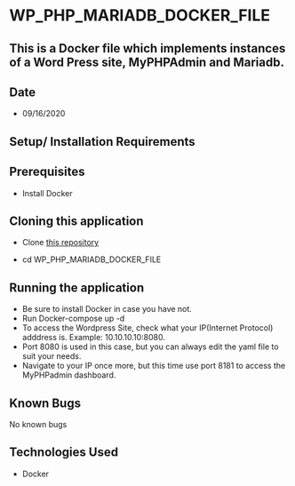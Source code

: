 # WP_PHP_MARIADB_DOCKER_FILE

## This is a Docker file which implements instances of a Word Press site, MyPHPAdmin and Mariadb.

## Date 
* 09/16/2020

## Setup/ Installation Requirements

## Prerequisites
* Install Docker

## Cloning this application 

* Clone [this repository](https://github.com/Buttonupd/WP_PHP_MARIADB_DOCKER_FILE/)

* cd WP_PHP_MARIADB_DOCKER_FILE

## Running the application

* Be sure to install Docker in case you have not. 
* Run Docker-compose up -d
* To access the Wordpress Site, check what your IP(Internet Protocol) adddress is. Example: 10.10.10.10:8080.
* Port 8080 is used in this case, but you can always edit the yaml file to suit your needs.
* Navigate to your IP once more, but this time use port 8181 to access the MyPHPadmin dashboard.

## Known Bugs

No known bugs

## Technologies Used
- Docker




